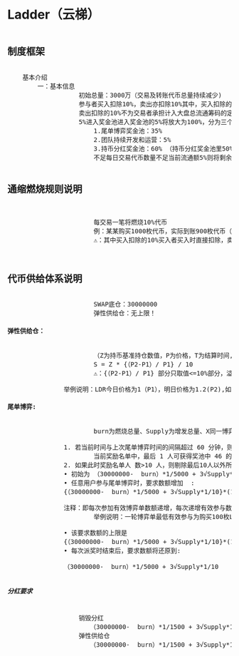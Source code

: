 # Ladder（云梯）
<pre>
<h2>制度框架</h2>
	基本介绍
		一：基本信息
                   初始总量：3000万（交易及转账代币总量持续减少)
                   参与者买入扣除10%，卖出亦扣除10%其中，买入扣除的10%由买入者买入时直接扣除，
                   卖出扣除的10%不为交易者承担计入大盘总流通筹码的定向数据通缩 *其中5%永久销毁，
                   5%进入奖金池进入奖金池的5%将放大为100%，分为三个奖金池
                       1.尾单博弈奖金池：35%
                       2.团队持续开发和运营：5%
                       3.持币分红奖金池：60% （持币分红奖金池里50%每天分给持币24小时的用户，如遇交易量萎缩，
                       不足每日交易代币数量不足当前流通额5%则将剩余50%回馈至持币分红池子）

<h2>通缩燃烧规则说明</h2>
		
                       每交易一笔将燃烧10%代币
                       例：某某购买1000枚代币，实际到账900枚代币（其中5%代币=50枚永久销毁，另外5%代币=50枚进入奖金池）
                       ⚠️：其中买入扣除的10%买入者买入时直接扣除，卖出扣除的10%不为交易者承担计入大盘总流通筹码的定向数据通缩 
		       

<h2>代币供给体系说明</h2>
                       SWAP底仓：30000000  
                       弹性供给仓：无上限！   
<h4>弹性供给仓：</h4>
                       （Z为持币基准持仓数值，P为价格，T为结算时间,S为弹性供给数量）
                       S = Z * {（P2-P1）/ P1} / 10 
                       ⚠️：{（P2-P1）/ P1} 部分只取值<=10%部分，溢出部分不计算！
		       
		       举例说明：LDR今日价格为1（P1），明日价格为1.2(P2),如A在24小时之内平均持有10000枚LDR则A可获得10000*（1.2-1）/1/10 - 10000 = 200枚LDR
<h4>尾单博弈:</h4>
                       burn为燃烧总量、Supply为增发总量、X同一博弈周期内有效参与者排名
		       
		       1. 若当前时间与上次尾单博弈时间的间隔超过 60 分钟，则进行派奖:
                       当前奖励名单中，最后 1 人可获得奖池中 46 的代币，除最后 1 人外，其余9位每人可获得奖池中 6% 的代币
		       2. 如果此时奖励名单人 数>10 人，则剔除最后10人以外所有地址。
		       • 初始为 （30000000-  burn）*1/5000 + 3√Supply*1/10
		       • 任意用户参与尾单博弈时，要求数额增加  :
		       {（30000000-  burn）*1/5000 + 3√Supply*1/10}*(1+0.02)^X
		       
		       注释：即每次参加有效博弈单数额递增，每次递增有效参与数额的2%
                       举例说明：一轮博弈单最低有效参与为购买100枚LDR，即计为新博弈周期第一单，其第二位有效参与者有效参与数量要>=102枚LDR以此类推
		       
		       • 该要求数额的上限是
		       {（30000000-  burn）*1/5000 + 3√Supply*1/10}*(1+0.02)^X  <=  {（30000000-  burn）*1/1000 + 3√Supply*1/10}
		       • 每次派奖时结束后，要求数额将还原到:
		       
 		       （30000000-  burn）*1/5000 + 3√Supply*1/10
			
<h5>分红要求</h5>
	               销毁分红
		              （30000000-  burn）*1/1500 + 3√Supply*1/10
	               弹性供给仓
		              （30000000-  burn）*1/1500 + 3√Supply*1/10
</pre>
